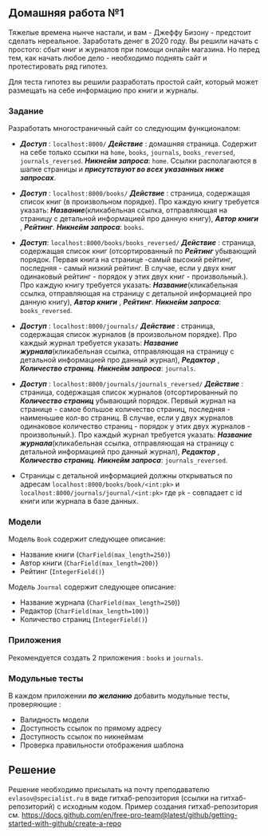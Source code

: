 ## Домашняя работа №1

Тяжелые времена нынче настали, и вам - Джеффу Бизону - предстоит сделать нереальное. Заработать денег в 2020 году. Вы решили начать с простого: сбыт книг и журналов при помощи онлайн магазина. Но перед тем, как начать любое дело - необходимо поднять сайт и протестировать ряд гипотез. 

Для теста гипотез вы решили разработать простой сайт, который может размещать на себе информацию про книги и журналы.

### Задание
Разработать многостраничный сайт со следующим функционалом:
* ***Доступ*** : ```localhost:8000/``` ***Действие*** : домашняя страница. Содержит на себе только ссылки на ```home```, ```books```, ```journals```, ```books_reversed```, ```journals_reversed```. ***Никнейм запроса***: ```home```. Ссылки располагаются в шапке страницы и ***присутствуют во всех указанных ниже запросах***.

* ***Доступ*** : ```localhost:8000/books/``` ***Действие*** : страница, содержащая список книг (в произвольном порядке). Про каждую книгу требуется указать: ***Название***(кликабельная ссылка, отправляющая на страницу с детальной информацией про данную книгу), ***Автор книги*** , ***Рейтинг***. ***Никнейм запроса***: ```books```.

* ***Доступ***: ```localhost:8000/books/books_reversed/``` ***Действие*** : страница, содержащая список книг (отсортированный по ***Рейтинг*** убывающий порядок. Первая книга на странице -самый высокий рейтинг, последняя - самый низкий рейтинг. В случае, если у двух книг одинаковый рейтинг - порядок у этих двух книг - произвольный.). Про каждую книгу требуется указать: ***Название***(кликабельная ссылка, отправляющая на страницу с детальной информацией про данную книгу), ***Автор книги*** , ***Рейтинг***. ***Никнейм запроса***: ```books_reversed```.

*  ***Доступ*** : ```localhost:8000/journals/``` ***Действие*** : страница, содержащая список журналов (в произвольном порядке). Про каждый журнал требуется указать: ***Название журнала***(кликабельная ссылка, отправляющая на страницу с детальной информацией про данный журнал), ***Редактор*** , ***Количество страниц***. ***Никнейм запроса***: ```journals```.

*  ***Доступ*** : ```localhost:8000/journals/journals_reversed/``` ***Действие*** : страница, содержащая список журналов (отсортированный по ***Количество страниц*** убывающий порядок. Первый журнал на странице - самое большое количество страниц, последняя - наименьшее кол-во страниц. В случае, если у двух журналов одинаковое количество страниц - порядок у этих двух журналов - произвольный.). Про каждый журнал требуется указать: ***Название журнала***(кликабельная ссылка, отправляющая на страницу с детальной информацией про данный журнал), ***Редактор*** , ***Количество страниц***. ***Никнейм запроса***: ```journals_reversed```.

* Страницы с детальной информацией должны открываться по адресам ```localhost:8000/books/book/<int:pk>``` и ```localhost:8000/journals/journal/<int:pk>``` где ```pk``` - совпадает с id книги или журнала в базе данных.

### Модели
Модель ```Book``` содержит следующее описание:
* Название книги (```CharField(max_length=250)```)
* Автор книги (```CharField(max_length=200)```)
* Рейтинг (```IntegerField()```)

Модель ```Journal``` содержит следующее описание:
* Название журнала (```CharField(max_length=250```))
* Редактор (```CharField(max_length=100)```)
* Количество страниц (```IntegerField()```)

### Приложения
Рекомендуется создать 2 приложения : ```books``` и ```journals```.

### Модульные тесты
В каждом приложении ***по желанию*** добавить модульные тесты, проверяющие :
* Валидность модели
* Доступность ссылок по прямому адресу
* Доступность ссылок по никнеймам
* Проверка правильности отображения шаблона


## Решение
Решение необходимо присылать на почту преподавателю ```evlasov@specialist.ru``` в виде гитхаб-репозитория (ссылки на гитхаб-репозиторий) с исходным кодом. Пример создания гитхаб-репозитория см. https://docs.github.com/en/free-pro-team@latest/github/getting-started-with-github/create-a-repo